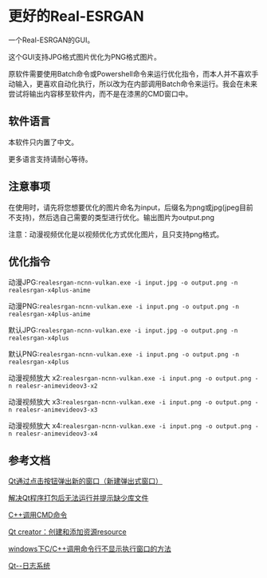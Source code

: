 # 更好的Real-ESRGAN

一个Real-ESRGAN的GUI。

这个GUI支持JPG格式图片优化为PNG格式图片。

原软件需要使用Batch命令或Powershell命令来运行优化指令，而本人并不喜欢手动输入，更喜欢自动化执行，所以改为在内部调用Batch命令来运行。我会在未来尝试将输出内容移至软件内，而不是在漆黑的CMD窗口中。

## 软件语言

本软件只内置了中文。

更多语言支持请耐心等待。

## 注意事项

在使用时，请先将您想要优化的图片命名为input，后缀名为png或jpg(jpeg目前不支持)，然后选自己需要的类型进行优化。输出图片为output.png

注意：动漫视频优化是以视频优化方式优化图片，且只支持png格式。

## 优化指令

动漫JPG:`realesrgan-ncnn-vulkan.exe -i input.jpg -o output.png -n realesrgan-x4plus-anime`

动漫PNG:`realesrgan-ncnn-vulkan.exe -i input.png -o output.png -n realesrgan-x4plus-anime`

默认JPG:`realesrgan-ncnn-vulkan.exe -i input.jpg -o output.png -n realesrgan-x4plus`

默认PNG:`realesrgan-ncnn-vulkan.exe -i input.png -o output.png -n realesrgan-x4plus`

动漫视频放大 x2:`realesrgan-ncnn-vulkan.exe -i input.png -o output.png -n realesr-animevideov3-x2`

动漫视频放大 x3:`realesrgan-ncnn-vulkan.exe -i input.png -o output.png -n realesr-animevideov3-x3`

动漫视频放大 x4:`realesrgan-ncnn-vulkan.exe -i input.png -o output.png -n realesr-animevideov3-x4`

## 参考文档

[Qt通过点击按钮弹出新的窗口（新建弹出式窗口）](https://blog.csdn.net/jkjijijkv/article/details/119969325)

[解决Qt程序打包后无法运行并提示缺少库文件](https://blog.csdn.net/code_peak/article/details/118833667)

[C++调用CMD命令](https://www.cnblogs.com/kex1n/p/5664948.html)

[Qt creator：创建和添加资源resource](https://blog.csdn.net/qq_31672941/article/details/89340539)

[windows下C/C++调用命令行不显示执行窗口的方法](https://blog.csdn.net/makenothing/article/details/12121351)

[Qt--日志系统](https://blog.csdn.net/Mr_robot_strange/article/details/113182596)
